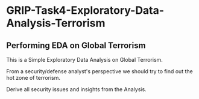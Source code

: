 # GRIP-Task4-Exploratory-Data-Analysis-Terrorism
## Performing EDA on Global Terrorism

This is a Simple Exploratory Data Analysis on Global Terrorism.

From a security/defense analyst's perspective we should try to find out the hot zone of terrorism.

Derive all security issues and insights from the Analysis.
